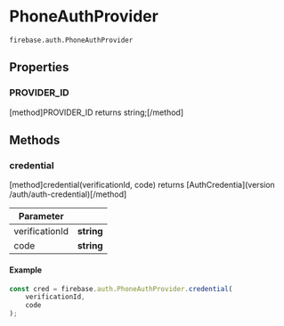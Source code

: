 # PhoneAuthProvider

```
firebase.auth.PhoneAuthProvider
```

## Properties

### PROVIDER_ID
[method]PROVIDER_ID returns string;[/method]

## Methods

### credential
[method]credential(verificationId, code) returns [AuthCredentia](version /auth/auth-credential)[/method]

| Parameter |         |
| --------- | ------- |
| verificationId  | **string** |
| code  | **string** |

#### Example

```js
const cred = firebase.auth.PhoneAuthProvider.credential(
    verificationId,
    code
);
```
